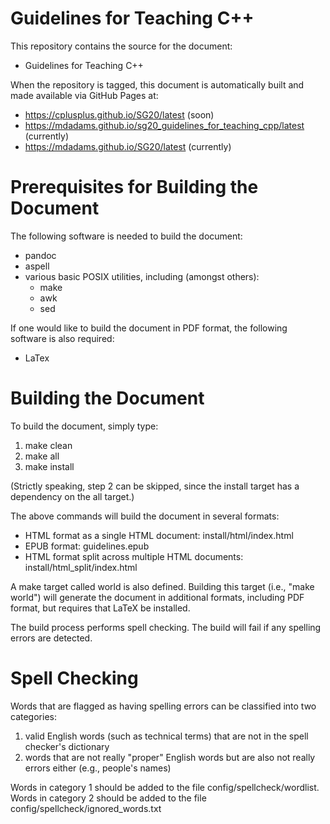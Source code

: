 Guidelines for Teaching C++
===========================

This repository contains the source for the document:

  - Guidelines for Teaching C++

When the repository is tagged, this document is automatically built
and made available via GitHub Pages at:

  - <https://cplusplus.github.io/SG20/latest> (soon)
  - <https://mdadams.github.io/sg20_guidelines_for_teaching_cpp/latest>
    (currently)
  - <https://mdadams.github.io/SG20/latest> (currently)

# Prerequisites for Building the Document

The following software is needed to build the document:

  - pandoc
  - aspell
  - various basic POSIX utilities, including (amongst others):
      - make
      - awk
      - sed

If one would like to build the document in PDF format, the
following software is also required:

  - LaTex

# Building the Document

To build the document, simply type:

  1. make clean
  2. make all
  3. make install

(Strictly speaking, step 2 can be skipped, since the install target
has a dependency on the all target.)

The above commands will build the document in several formats:

  - HTML format as a single HTML document:
    install/html/index.html
  - EPUB format:
    guidelines.epub
  - HTML format split across multiple HTML documents:
    install/html_split/index.html

A make target called world is also defined.  Building this target (i.e.,
"make world") will generate the document in additional formats, including
PDF format, but requires that LaTeX be installed.

The build process performs spell checking.
The build will fail if any spelling errors are detected.

# Spell Checking

Words that are flagged as having spelling errors can be classified
into two categories:

  1. valid English words (such as technical terms) that are not in
     the spell checker's dictionary
  2. words that are not really "proper" English words but are also not
     really errors either (e.g., people's names)

Words in category 1 should be added to the file
config/spellcheck/wordlist.
Words in category 2 should be added to the file
config/spellcheck/ignored_words.txt

